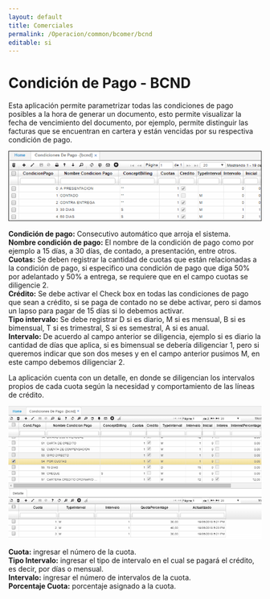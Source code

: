 ```yaml
---
layout: default
title: Comerciales
permalink: /Operacion/common/bcomer/bcnd
editable: si
---
```


# Condición de Pago - BCND

Esta aplicación permite parametrizar todas las condiciones de pago posibles a la hora de generar un documento, esto permite visualizar la fecha de vencimiento del documento, por ejemplo, permite distinguir las facturas que se encuentran en cartera y están vencidas por su respectiva condición de pago.  

![](bcnd1.png)

**Condición de pago:** Consecutivo automático que arroja el sistema.  
**Nombre condición de pago:** El nombre de la condición de pago como por ejemplo a 15 días, a 30 días, de contado, a presentación, entre otros.  
**Cuotas:** Se deben registrar la cantidad de cuotas que están relacionadas a la condición de pago, si especifico una condición de pago que diga 50% por adelantado y 50% a entrega, se requiere que en el campo cuotas se diligencie 2.  
**Crédito:** Se debe activar el Check box en todas las condiciones de pago que sean a crédito, si se paga de contado no se debe activar, pero si damos un lapso para pagar de 15 días si lo debemos activar.  
**Tipo intervalo:** Se debe registrar D si es diario, M si es mensual, B si es bimensual, T si es trimestral, S si es semestral, A si es anual.  
**Intervalo:** De acuerdo al campo anterior se diligencia, ejemplo si es diario la cantidad de días que aplica, si es bimensual se debería diligenciar 1, pero si queremos indicar que son dos meses y en el campo anterior pusimos M, en este campo debemos diligenciar 2.  

La aplicación cuenta con un detalle, en donde se diligencian los intervalos propios de cada cuota según la necesidad y comportamiento de las líneas de crédito.  

![](bcnd2.png)

**Cuota:** ingresar el número de la cuota.  
**Tipo Intervalo:** ingresar el tipo de intervalo en el cual se pagará el crédito, es decir, por días o mensual.  
**Intervalo:** ingresar el número de intervalos de la cuota.  
**Porcentaje Cuota:** porcentaje asignado a la cuota.  